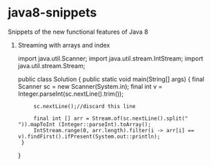 # java8-snippets
Snippets of the new functional features of Java 8

1. Streaming with arrays and index

    import java.util.Scanner;
    import java.util.stream.IntStream;
    import java.util.stream.Stream;

    public class Solution {
        public static void main(String[] args) {
            final Scanner sc = new Scanner(System.in);
            final int v = Integer.parseInt(sc.nextLine().trim());
        
            sc.nextLine();//discard this line

            final int [] arr = Stream.of(sc.nextLine().split(" ")).mapToInt (Integer::parseInt).toArray();
            IntStream.range(0, arr.length).filter(i -> arr[i] == v).findFirst().ifPresent(System.out::println);
        }
    }
